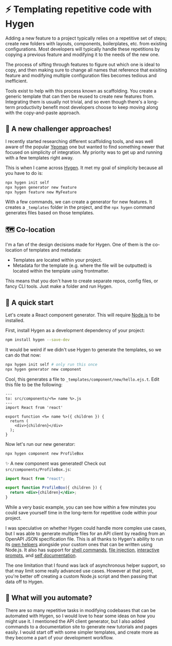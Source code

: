 # ⚡️ Templating repetitive code with Hygen

Adding a new feature to a project typically relies on a repetitive set of steps; create new folders with layouts, components, boilerplates, etc. from existing configurations. Most developers will typically handle these repetitions by copying a previous feature and modifying it to the needs of the new one.

The process of sifting through features to figure out which one is ideal to copy, and then making sure to change all names that reference that exisiting feature and modifying multiple configuration files becomes tedious and inefficient.

Tools exist to help with this process known as scaffolding. You create a generic template that can then be reused to create new features from. Integrating them is usually not trivial, and so even though there's a long-term productivity benefit most developers choose to keep moving along with the copy-and-paste approach.

## 👊 A new challenger approaches!

I recently started researching different scaffolding tools, and was well aware of the popular [Yeoman](https://yeoman.io/) one but wanted to find something newer that focused on simplicity of integration. My priority was to get up and running with a few templates right away.

This is when I came across [Hygen](http://www.hygen.io/). It met my goal of simplicity because all you have to do is:

```bash
npx hygen init self
npx hygen generator new feature
npx hygen feature new MyFeature
```

With a few commands, we can create a generator for new features. It creates a `_templates` folder in the project, and the `npx hygen` command generates files based on those templates.

## 🗺 Co-location

I'm a fan of the design decisions made for Hygen. One of them is the co-location of templates and metadata:

- Templates are located within your project.
- Metadata for the template (e.g. where the file will be outputted) is located within the template using frontmatter.

This means that you don't have to create separate repos, config files, or fancy CLI tools. Just make a folder and run Hygen.

## 🚀 A quick start

Let's create a React component generator. This will require [Node.js](https://nodejs.org/) to be installed.

First, install Hygen as a development dependency of your project:

```bash
npm install hygen --save-dev
```

It would be weird if we didn't use Hygen to generate the templates, so we can do that now:

```bash
npx hygen init self # only run this once
npx hygen generator new component
```

Cool, this generates a file to `_templates/component/new/hello.ejs.t`. Edit this file to be the following:

```ejs
---
to: src/components/<%= name %>.js
---
import React from 'react'

export function <%= name %>({ children }) {
  return (
    <div>{children}</div>
  );
}
```

Now let's run our new generator:

```bash
npx hygen component new ProfileBox
```

✨ A new component was generated! Check out `src/components/ProfileBox.js`:

```jsx
import React from "react";

export function ProfileBox({ children }) {
  return <div>{children}</div>;
}
```

While a very basic example, you can see how within a few minutes you could save yourself time in the long-term for repetitive code within your project.

I was speculative on whether Hygen could handle more complex use cases, but I was able to generate multiple files for an API client by reading from an OpenAPI JSON specification file. This is all thanks to Hygen's ability to run its [own helpers](http://www.hygen.io/templates#helpers-and-inflections) alongside your custom ones that can be written using Node.js. It also has support for [shell commands](http://www.hygen.io/templates#shell), [file injection](http://www.hygen.io/templates#injection), [interactive prompts](http://www.hygen.io/generators#interactive-prompt), and [self documentation](http://www.hygen.io/generators#documenting-your-generators).

The one limitation that I found was lack of asynchronous helper support, so that may limit some really advanced use cases. However at that point, you're better off creating a custom Node.js script and then passing that data off to Hygen.

## 🤖 What will you automate?

There are so many repetitive tasks in modifying codebases that can be automated with Hygen, so I would love to hear some ideas on how you might use it. I mentioned the API client generator, but I also added commands to a documentation site to generate new tutorials and pages easily. I would start off with some simpler templates, and create more as they become a part of your development workflow.
